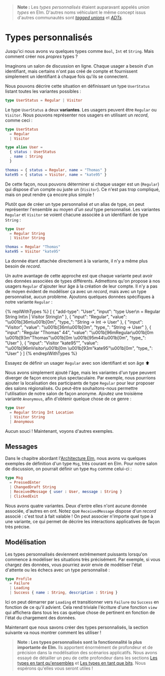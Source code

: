 > **Note :** Les *types personnalisés* étaient auparavant appelés *union types* en Elm. D'autres noms véhiculant le même concept issus d'autres communautés sont [*tagged unions*](https://en.wikipedia.org/wiki/Tagged_union) et [*ADTs*](https://en.wikipedia.org/wiki/Algebraic_data_type).


# Types personnalisés

Jusqu'ici nous avons vu quelques types comme `Bool`, `Int` et `String`. Mais comment créer nos *propres* types ?

Imaginons un salon de discussion en ligne. Chaque usager a besoin d'un identifiant, mais certains n'ont pas créé de compte et fournissent simplement un identifiant à chaque fois qu'ils se connectent.

Nous pouvons décrire cette situation en définissant un type `UserStatus` listant toutes les variantes possibles :

```elm
type UserStatus = Regular | Visitor
```

Le type `UserStatus` a deux **variantes**. Les usagers peuvent être `Regular` ou `Visitor`. Nous pouvons représenter nos usagers en utilisant un *record*, comme ceci :

```elm
type UserStatus
  = Regular
  | Visitor

type alias User =
  { status : UserStatus
  , name : String
  }

thomas = { status = Regular, name = "Thomas" }
kate95 = { status = Visitor, name = "kate95" }
```

De cette façon, nous pouvons déterminer si chaque usager est un (`Regular`) qui dispose d'un compte ou juste un (`Visitor`). Ce n'est pas trop compliqué, mais on peut rendre ça encore plus simple !

Plutôt que de créer un type personnalisé *et* un alias de type, on peut représenter l'ensemble au moyen *d'un seul* type personnalisé. Les variantes `Regular` et `Visitor` se voient chacune associée à un identifiant de type `String` :

```elm
type User
  = Regular String
  | Visitor String

thomas = Regular "Thomas"
kate95 = Visitor "kate95"
```

La donnée étant attachée directement à la variante, il n'y a même plus besoin de _record_.

Un autre avantage de cette approche est que chaque variante peut avoir des données associées de types différents. Admettons qu'on propose à nos usagers `Regular` d'ajouter leur âge à la création de leur compte. Il n'y a pas de moyen évident de modéliser ça avec un _record_, mais avec un type personnalisé, aucun problème. Ajoutons quelques données spécifiques à notre variante `Regular` :

{% replWithTypes %}
[
  {
    "add-type": "User",
    "input": "type User\n  = Regular String Int\n  | Visitor String\n"
  },
  {
    "input": "Regular",
    "value": "\u001b[36m<function>\u001b[0m",
    "type_": "String -> Int -> User"
  },
  {
    "input": "Visitor",
    "value": "\u001b[36m<function>\u001b[0m",
    "type_": "String -> User"
  },
  {
    "input": "Regular \"Thomas\" 44",
    "value": "\u001b[96mRegular\u001b[0m \u001b[93m\"Thomas\"\u001b[0m \u001b[95m44\u001b[0m",
    "type_": "User"
  },
  {
    "input": "Visitor \"kate95\"",
    "value": "\u001b[96mVisitor\u001b[0m \u001b[93m\"kate95\"\u001b[0m",
    "type_": "User"
  }
]
{% endreplWithTypes %}

Essayez de définir un usager `Regular` avec son identifiant et son âge ⬆️

Nous avons simplement ajouté l'âge, mais les variantes d'un type peuvent diverger de façon encore plus spectaculaire. Par exemple, nous pourrions ajouter la localisation des participants de type `Regular` pour leur proposer des salons régionalisés. Ou peut-être souhaitons-nous permettre l'utilisation de notre salon de façon anonyme. Ajoutez une troisième variante `Anonymous`, afin d'obtenir quelque chose de ce genre :

```elm
type User
  = Regular String Int Location
  | Visitor String
  | Anonymous
```

Aucun souci ! Maintenant, voyons d'autres exemples.


## Messages

Dans le chapitre abordant l'[Architecture Elm](/architecture/), nous avons vu quelques exemples de définition d'un type `Msg`, très courant en Elm. Pour notre salon de discussion, on pourrait définir un type `Msg` comme celui-ci :

```elm
type Msg
  = PressedEnter
  | ChangedDraft String
  | ReceivedMessage { user : User, message : String }
  | ClickedExit
```

Nous avons quatre variantes. Deux d'entre elles n'ont aucune donnée associée, d'autres en ont. Notez que `ReceivedMessage` dispose d'un _record_ associé : c'est tout à fait valable ! On peut associer n'importe quel type à une variante, ce qui permet de décrire les interactions applicatives de façon très précise.


## Modélisation

Les types personnalisés deviennent extrêmement puissants lorsqu'on commence à modéliser les situations très précisément. Par exemple, si vous chargez des données, vous pourriez avoir envie de modéliser l'état d'attente ou les échecs avec un type personnalisé :

```elm
type Profile
  = Failure
  | Loading
  | Success { name : String, description : String }
```

Ici on peut démarrer par `Loading` et transitionner vers `Failure` ou `Success` en fonction de ce qu'il advient. Cela rend triviale l'écriture d'une fonction `view` qui affichera dans tous les cas quelque chose de pertinent en fonction de l'état du chargement des données.

Maintenant que nous savons créer des types personnalisés, la section suivante va nous montrer comment les utiliser !

> **Note : Les types personnalisés sont la fonctionnalité la plus importante de Elm.** Ils apportent énormément de profondeur et de précision dans la modélisation des scénarios applicatifs. Nous avons essayé de détailler un peu de cette profondeur dans les sections [Les types en tant qu'ensembles](/appendix/types_as_sets.html) et [Les types en tant que bits](/appendix/types_as_bits.html). Nous espérons qu'elles vous seront utiles !
